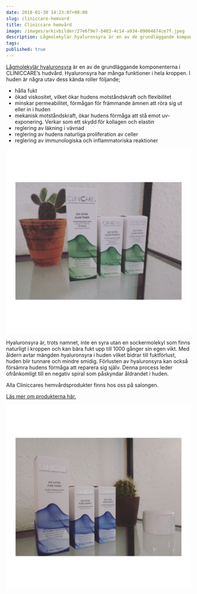 ```yaml
---
date: 2018-01-30 14:23:07+00:00
slug: cliniccare-hemvard
title: Cliniccare hemvård
image: /images/arkivbilder/27e6f9e7-b403-4c14-a934-09004674ce7f.jpeg
description: Lågmolekylär hyaluronsyra är en av de grundläggande komponenterna i CLINICCARE’s hudvård. Läs om dess kända roller i huden.
tags: 
published: true
---
```

[Lågmolekylär hyaluronsyra](http://pipershudvard.com/ansiktsbehandlingar-cliniccare/) är en av de grundläggande komponenterna i CLINICCARE’s hudvård. Hyaluronsyra har många funktioner i hela kroppen. I huden är några utav dess kända roller följande;

- hålla fukt
- ökad viskositet, vilket ökar hudens motståndskraft och flexibilitet
- minskar permeabilitet, förmågan för främmande ämnen att röra sig ut eller in i huden
- mekanisk motståndskraft, ökar hudens förmåga att stå emot uv-exponering. Verkar som ett skydd för kollagen och elastin
- reglering av läkning i vävnad
- reglering av hudens naturliga proliferation av celler
- reglering av immunologiska och inflammatoriska reaktioner

![0FAF7A07-0643-4AB2-B1D2-EFD057404B57](/images/arkivbilder/0faf7a07-0643-4ab2-b1d2-efd057404b57.jpeg)

Hyaluronsyra är, trots namnet, inte en syra utan en sockermolekyl som finns naturligt i kroppen och kan bära fukt upp till 1000 gånger sin egen vikt. Med åldern avtar mängden hyaluronsyra i huden vilket bidrar till fuktförlust, huden blir tunnare och mindre smidig. Förlusten av hyaluronsyra kan också försämra hudens förmåga att reparera sig själv. Denna process leder ofrånkomligt till en negativ spiral som påskyndar åldrandet i huden.

Alla Cliniccares hemvårdsprodukter finns hos oss på salongen.

[Läs mer om produkterna här.](http://mimass.se/produkt-kategori/hudvard/cliniccare-hemvard/)

![DB7D4B10-AC67-48A2-9BBF-432142A001D7](/images/arkivbilder/db7d4b10-ac67-48a2-9bbf-432142a001d7.jpeg)
